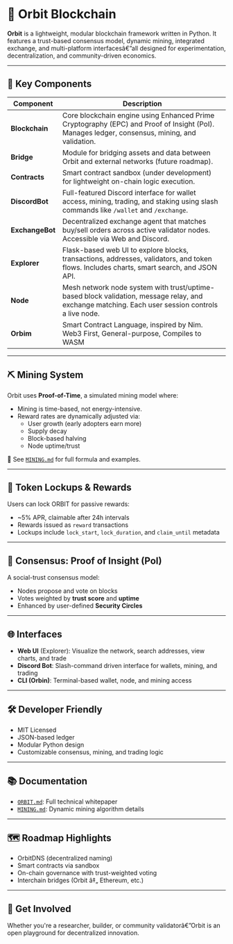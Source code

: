# 🌌 Orbit Blockchain

**Orbit** is a lightweight, modular blockchain framework written in Python. It features a trust-based consensus model, dynamic mining, integrated exchange, and multi-platform interfacesâ€”all designed for experimentation, decentralization, and community-driven economics.

---

## 🚀 Key Components

| Component     | Description |
|---------------|-------------|
| **Blockchain** | Core blockchain engine using Enhanced Prime Cryptography (EPC) and Proof of Insight (PoI). Manages ledger, consensus, mining, and validation. |
| **Bridge** | Module for bridging assets and data between Orbit and external networks (future roadmap). |
| **Contracts** | Smart contract sandbox (under development) for lightweight on-chain logic execution. |
| **DiscordBot** | Full-featured Discord interface for wallet access, mining, trading, and staking using slash commands like `/wallet` and `/exchange`. |
| **ExchangeBot** | Decentralized exchange agent that matches buy/sell orders across active validator nodes. Accessible via Web and Discord. |
| **Explorer** | Flask-based web UI to explore blocks, transactions, addresses, validators, and token flows. Includes charts, smart search, and JSON API. |
| **Node** | Mesh network node system with trust/uptime-based block validation, message relay, and exchange matching. Each user session controls a live node. |
| **Orbim** | Smart Contract Language, inspired by Nim. Web3 First, General-purpose, Compiles to WASM |

---

## ⛏️ Mining System

Orbit uses **Proof-of-Time**, a simulated mining model where:

- Mining is time-based, not energy-intensive.
- Reward rates are dynamically adjusted via:
  - User growth (early adopters earn more)
  - Supply decay
  - Block-based halving
  - Node uptime/trust

📄 See [`MINING.md`](./MINING.md) for full formula and examples.

---

## 🔐 Token Lockups & Rewards

Users can lock ORBIT for passive rewards:

- ~5% APR, claimable after 24h intervals
- Rewards issued as `reward` transactions
- Lockups include `lock_start`, `lock_duration`, and `claim_until` metadata

---

## 🤝 Consensus: Proof of Insight (PoI)

A social-trust consensus model:

- Nodes propose and vote on blocks
- Votes weighted by **trust score** and **uptime**
- Enhanced by user-defined **Security Circles**

---

## 🌐 Interfaces

- **Web UI** (Explorer): Visualize the network, search addresses, view charts, and trade
- **Discord Bot**: Slash-command driven interface for wallets, mining, and trading
- **CLI (Orbin)**: Terminal-based wallet, node, and mining access

---

## 🛠️ Developer Friendly

- MIT Licensed
- JSON-based ledger
- Modular Python design
- Customizable consensus, mining, and trading logic

---

## 📚 Documentation

- [`ORBIT.md`](./ORBIT.md): Full technical whitepaper
- [`MINING.md`](./MINING.md): Dynamic mining algorithm details

---

## 🗺️ Roadmap Highlights

- OrbitDNS (decentralized naming)
- Smart contracts via sandbox
- On-chain governance with trust-weighted voting
- Interchain bridges (Orbit â‡„ Ethereum, etc.)

---

## 💫 Get Involved

Whether you're a researcher, builder, or community validatorâ€”Orbit is an open playground for decentralized innovation.
